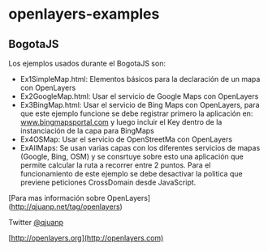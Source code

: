 openlayers-examples
===================

BogotaJS
--------

Los ejemplos usados durante el BogotaJS son:

* Ex1SimpleMap.html: Elementos básicos para la declaración de un mapa con OpenLayers
* Ex2GoogleMap.html: Usar el servicio de Google Maps con OpenLayers
* Ex3BingMap.html: Usar el servicio de Bing Maps con OpenLayers, para que este ejemplo funcione se debe registrar primero la aplicación en: www.bingmapsportal.com y luego incluir el Key dentro de la instanciación de la capa para BingMaps
* Ex4OSMap: Usar el servicio de OpenStreetMa con OpenLayers
* ExAllMaps: Se usan varias capas con los diferentes servicios de mapas (Google, Bing, OSM) y se consrtuye sobre esto una aplicación que permite calcular la ruta a recorrer entre 2 puntos. Para el funcionamiento de este ejemplo se debe desactivar la politica que previene peticiones CrossDomain desde JavaScript.

[Para mas información sobre OpenLayers] (http://qjuanp.net/tag/openlayers)

Twitter [@qjuanp](http://twitter.com/qjuanp)

[http://openlayers.org](http://openlayers.com)
